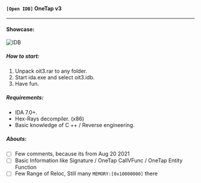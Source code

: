 #### ``` [Open IDB] ``` OneTap v3
___

#### Showcase:

![IDB](https://i.imgur.com/gzLVhUx.png)

####
####
##### How to start:
 
  1. Unpack oit3.rar to any folder.
  2. Start ida.exe and select oit3.idb.
  3. Have fun.

####
##### Requirements:
 - IDA 7.0+.
 - Hex-Rays decompiler. (x86)
 - Basic knowledge of C ++ / Reverse engineering.

####
##### Abouts:
 - [ ] Few comments, because its from Aug 20 2021
 - [ ] Basic Information like Signature / OneTap CallVFunc / OneTap Entity Function
 - [ ] Few Range of Reloc, Still many `MEMORY:[0x10000000]` there
